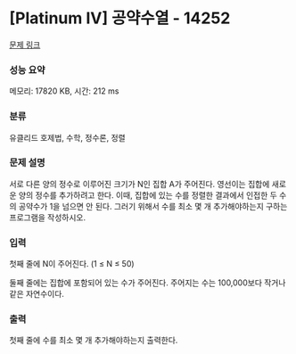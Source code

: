 # [Platinum IV] 공약수열 - 14252 

[문제 링크](https://www.acmicpc.net/problem/14252) 

### 성능 요약

메모리: 17820 KB, 시간: 212 ms

### 분류

유클리드 호제법, 수학, 정수론, 정렬

### 문제 설명

<p>서로 다른 양의 정수로 이루어진 크기가 N인 집합 A가 주어진다. 영선이는 집합에 새로운 양의 정수를 추가하려고 한다. 이때, 집합에 있는 수를 정렬한 결과에서 인접한 두 수의 공약수가 1을 넘으면 안 된다. 그러기 위해서 수를 최소 몇 개 추가해야하는지 구하는 프로그램을 작성하시오.</p>

### 입력 

 <p>첫째 줄에 N이 주어진다. (1 ≤ N ≤ 50)</p>

<p>둘째 줄에는 집합에 포함되어 있는 수가 주어진다. 주어지는 수는 100,000보다 작거나 같은 자연수이다.</p>

### 출력 

 <p>첫째 줄에 수를 최소 몇 개 추가해야하는지 출력한다.</p>

